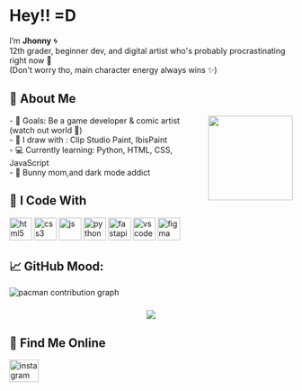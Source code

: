 <h1 align="left">Hey!! =D</h1>

<p align="left">
  I’m <strong>Jhonny</strong> 🌀<br>
  12th grader, beginner dev, and digital artist who's probably procrastinating right now 🫡<br>
  (Don't worry tho, main character energy always wins ✨)
</p>

###

<h2 align="left">👾 About Me</h2>

<img align="right" height="150" src="https://media1.giphy.com/media/v1.Y2lkPTc5MGI3NjExc2JoYndmMGZrdGZzanQxMHd2ZTdzcjZpMnpsamgzbWdjcm9tbGcxNyZlcD12MV9pbnRlcm5hbF9naWZfYnlfaWQmY3Q9Zw/lmkEiLl3pRTAqeULUl/giphy.gif" />

<p align="left">
- 🎯 Goals: Be a game developer & comic artist (watch out world 👀)<br>
- 🎨 I draw with : Clip Studio Paint, IbisPaint<br>
- 💻 Currently learning: Python, HTML, CSS, JavaScript<br>
- 🐇 Bunny mom,and dark mode addict
</p>

###

<h2 align="left">🧠 I Code With</h2>

<div align="left">
  <img src="https://cdn.jsdelivr.net/gh/devicons/devicon/icons/html5/html5-original.svg" height="40" alt="html5" />
  <img src="https://cdn.jsdelivr.net/gh/devicons/devicon/icons/css3/css3-original.svg" height="40" alt="css3" />
  <img src="https://cdn.jsdelivr.net/gh/devicons/devicon/icons/javascript/javascript-original.svg" height="40" alt="js" />
  <img src="https://cdn.jsdelivr.net/gh/devicons/devicon/icons/python/python-original.svg" height="40" alt="python" />
  <img src="https://cdn.jsdelivr.net/gh/devicons/devicon/icons/fastapi/fastapi-original.svg" height="40" alt="fastapi" />
  <img src="https://cdn.jsdelivr.net/gh/devicons/devicon/icons/vscode/vscode-original.svg" height="40" alt="vscode" />
  <img src="https://cdn.jsdelivr.net/gh/devicons/devicon/icons/figma/figma-original.svg" height="40" alt="figma" />
</div>

###

<h2 align="left">📈 GitHub Mood:</h2>

<picture>
  <source media="(prefers-color-scheme: dark)" srcset="https://raw.githubusercontent.com/janah1555/janah1555/output/pacman-contribution-graph-dark.svg">
  <source media="(prefers-color-scheme: light)" srcset="https://raw.githubusercontent.com/janah1555/janah1555/output/pacman-contribution-graph.svg">
  <img alt="pacman contribution graph" src="https://raw.githubusercontent.com/janah1555/janah1555/output/pacman-contribution-graph.svg">
</picture>

###

<div align="center">
  <img src="https://profile-counter.glitch.me/janah1555/count.svg?" />
</div>

###

<h2 align="left">🔗 Find Me Online</h2>

<div align="left">
  <a href="https://www.instagram.com/jannahrafd/" target="_blank">
    <img src="https://raw.githubusercontent.com/maurodesouza/profile-readme-generator/master/src/assets/icons/social/instagram/default.svg" width="52" height="40" alt="instagram logo" />
  </a>
</div>

